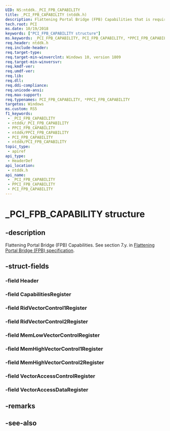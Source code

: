```yaml
---
UID: NS:ntddk._PCI_FPB_CAPABILITY
title: _PCI_FPB_CAPABILITY (ntddk.h)
description: Flattening Portal Bridge (FPB) Capabilities that is required for any bridge Function that implements FPB. See section 7.y.
tech.root: PCI
ms.date: 10/19/2018
keywords: ["PCI_FPB_CAPABILITY structure"]
ms.keywords: _PCI_FPB_CAPABILITY, PCI_FPB_CAPABILITY, *PPCI_FPB_CAPABILITY,
req.header: ntddk.h
req.include-header: 
req.target-type: 
req.target-min-winverclnt: Windows 10, version 1809
req.target-min-winversvr: 
req.kmdf-ver: 
req.umdf-ver: 
req.lib: 
req.dll: 
req.ddi-compliance: 
req.unicode-ansi: 
req.max-support: 
req.typenames: PCI_FPB_CAPABILITY, *PPCI_FPB_CAPABILITY
targetos: Windows
ms.custom: RS5
f1_keywords:
 - _PCI_FPB_CAPABILITY
 - ntddk/_PCI_FPB_CAPABILITY
 - PPCI_FPB_CAPABILITY
 - ntddk/PPCI_FPB_CAPABILITY
 - PCI_FPB_CAPABILITY
 - ntddk/PCI_FPB_CAPABILITY
topic_type:
 - apiref
api_type:
 - HeaderDef
api_location:
 - ntddk.h
api_name:
 - _PCI_FPB_CAPABILITY
 - PPCI_FPB_CAPABILITY
 - PCI_FPB_CAPABILITY
---
```


# _PCI_FPB_CAPABILITY structure


## -description

Flattening Portal Bridge (FPB) Capabilities. See section 7.y. in [Flattening Portal Bridge (FPB) specification](https://pcisig.com).

## -struct-fields

### -field Header

### -field CapabilitiesRegister

### -field RidVectorControl1Register

### -field RidVectorControl2Register

### -field MemLowVectorControlRegister

### -field MemHighVectorControl1Register

### -field MemHighVectorControl2Register

### -field VectorAccessControlRegister

### -field VectorAccessDataRegister

## -remarks

## -see-also

